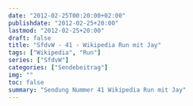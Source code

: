 ```yaml
---
date: "2012-02-25T00:20:00+02:00"
publishdate: "2012-02-25+20:00"
lastmod: "2012-02-25+20:00"
draft: false
title: "SfdvW - 41 - Wikipedia Run mit Jay"
tags: ["Wikipedia", "Run"]
series: ["SfdvW"]
categories: ["Sendebeitrag"]
img: ""
toc: false
summary: "Sendung Nummer 41 Wikipedia Run mit Jay"
---
```


<div id="example"></div>
<script src="https://cdn.podlove.org/web-player/embed.js"></script>

<script>
  podlovePlayer('#example', '/blog/sfdvw41.json');
</script>
